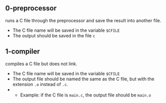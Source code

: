 ## 0-preprocessor
 runs a C file through the preprocessor and save the result into another file.

- The C file name will be saved in the variable `$CFILE`
- The output should be saved in the file `c`
## 1-compiler
compiles a C file but does not link.

- The C file name will be saved in the variable `$CFILE`
- The output file should be named the same as the C file, but with the extension `.o` instead of `.c`.
- - Example: if the C file is `main.c`, the output file should be `main.o`
